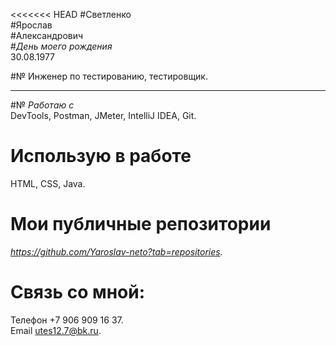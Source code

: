 <<<<<<< HEAD
 <image src="IMG_8745.jpg" alt="" align="left">
 #Светленко  
 #Ярослав  
 #Александрович  
 #*День моего рождения*  
 30.08.1977

 #№ Инженер по тестированию, тестировщик.  
_________________________________________  
 #№ *Работаю с*  
 DevTools, Postman, JMeter, IntelliJ IDEA, Git.
 # Использую в работе  
 HTML, CSS, Java.  
 # Мои публичные репозитории   
 *https://github.com/Yaroslav-neto?tab=repositories.*   

 # Связь со мной:  
 Телефон +7 906 909 16 37.  
 Email utes12.7@bk.ru.   
